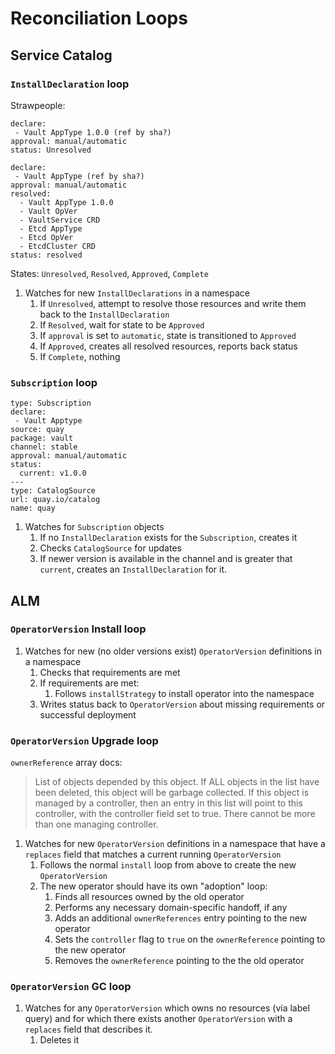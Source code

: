 # Reconciliation Loops

## Service Catalog

### `InstallDeclaration` loop

Strawpeople:

```
declare: 
 - Vault AppType 1.0.0 (ref by sha?)
approval: manual/automatic
status: Unresolved
```

```
declare: 
 - Vault AppType (ref by sha?)
approval: manual/automatic
resolved:
  - Vault AppType 1.0.0
  - Vault OpVer
  - VaultService CRD
  - Etcd AppType
  - Etcd OpVer
  - EtcdCluster CRD
status: resolved
```

States: `Unresolved`, `Resolved`, `Approved`, `Complete`

1. Watches for new `InstallDeclarations` in a namespace
    1. If `Unresolved`, attempt to resolve those resources and write them back to the `InstallDeclaration`
    1. If `Resolved`, wait for state to be `Approved`
      1. If `approval` is set to `automatic`, state is transitioned to `Approved`
    1. If `Approved`, creates all resolved resources, reports back status
    1. If `Complete`, nothing

### `Subscription` loop

```
type: Subscription
declare: 
 - Vault Apptype 
source: quay
package: vault
channel: stable
approval: manual/automatic
status:
  current: v1.0.0
---
type: CatalogSource
url: quay.io/catalog
name: quay
```

1. Watches for `Subscription` objects
   1. If no `InstallDeclaration` exists for the `Subscription`, creates it
   1. Checks `CatalogSource` for updates
     1. If newer version is available in the channel and is greater that `current`, creates an `InstallDeclaration` for it.

## ALM

### `OperatorVersion` Install loop
1. Watches for new (no older versions exist) `OperatorVersion` definitions in a namespace
    1. Checks that requirements are met
    1. If requirements are met:
        1. Follows `installStrategy` to install operator into the namespace
    1. Writes status back to `OperatorVersion` about missing requirements or successful deployment


### `OperatorVersion` Upgrade loop

`ownerReference` array docs:
> List of objects depended by this object. If ALL objects in the list have been deleted, this object will be garbage collected. If this object is managed by a controller, then an entry in this list will point to this controller, with the controller field set to true. There cannot be more than one managing controller.

1. Watches for new `OperatorVersion` definitions in a namespace that have a `replaces` field that matches a current running `OperatorVersion`
    1. Follows the normal `install` loop from above to create the new `OperatorVersion`
    1. The new operator should have its own "adoption" loop:
        1. Finds all resources owned by the old operator
        1. Performs any necessary domain-specific handoff, if any
        1. Adds an additional `ownerReferences` entry pointing to the new operator
        1. Sets the `controller` flag to `true` on the `ownerReference` pointing to the new operator
        1. Removes the `ownerReference` pointing to the the old operator

### `OperatorVersion` GC loop

1. Watches for any `OperatorVersion` which owns no resources (via label query) and for which there exists another `OperatorVersion` with a `replaces` field that describes it.
    1. Deletes it
